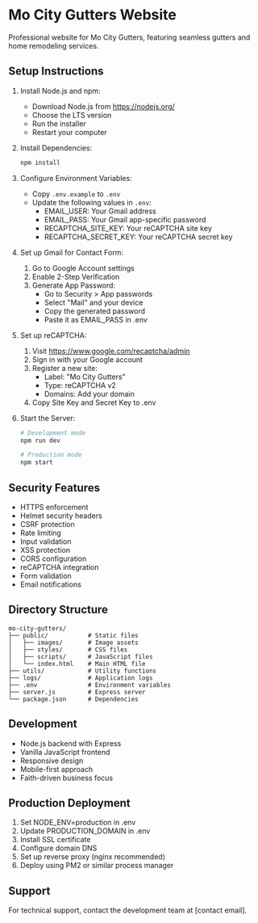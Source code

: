 # Mo City Gutters Website

Professional website for Mo City Gutters, featuring seamless gutters and home remodeling services.

## Setup Instructions

1. Install Node.js and npm:
   - Download Node.js from https://nodejs.org/
   - Choose the LTS version
   - Run the installer
   - Restart your computer

2. Install Dependencies:
   ```bash
   npm install
   ```

3. Configure Environment Variables:
   - Copy `.env.example` to `.env`
   - Update the following values in `.env`:
     * EMAIL_USER: Your Gmail address
     * EMAIL_PASS: Your Gmail app-specific password
     * RECAPTCHA_SITE_KEY: Your reCAPTCHA site key
     * RECAPTCHA_SECRET_KEY: Your reCAPTCHA secret key

4. Set up Gmail for Contact Form:
   1. Go to Google Account settings
   2. Enable 2-Step Verification
   3. Generate App Password:
      - Go to Security > App passwords
      - Select "Mail" and your device
      - Copy the generated password
      - Paste it as EMAIL_PASS in .env

5. Set up reCAPTCHA:
   1. Visit https://www.google.com/recaptcha/admin
   2. Sign in with your Google account
   3. Register a new site:
      - Label: "Mo City Gutters"
      - Type: reCAPTCHA v2
      - Domains: Add your domain
   4. Copy Site Key and Secret Key to .env

6. Start the Server:
   ```bash
   # Development mode
   npm run dev

   # Production mode
   npm start
   ```

## Security Features

- HTTPS enforcement
- Helmet security headers
- CSRF protection
- Rate limiting
- Input validation
- XSS protection
- CORS configuration
- reCAPTCHA integration
- Form validation
- Email notifications

## Directory Structure

```
mo-city-gutters/
├── public/           # Static files
│   ├── images/       # Image assets
│   ├── styles/       # CSS files
│   ├── scripts/      # JavaScript files
│   └── index.html    # Main HTML file
├── utils/            # Utility functions
├── logs/             # Application logs
├── .env              # Environment variables
├── server.js         # Express server
└── package.json      # Dependencies
```

## Development

- Node.js backend with Express
- Vanilla JavaScript frontend
- Responsive design
- Mobile-first approach
- Faith-driven business focus

## Production Deployment

1. Set NODE_ENV=production in .env
2. Update PRODUCTION_DOMAIN in .env
3. Install SSL certificate
4. Configure domain DNS
5. Set up reverse proxy (nginx recommended)
6. Deploy using PM2 or similar process manager

## Support

For technical support, contact the development team at [contact email].
